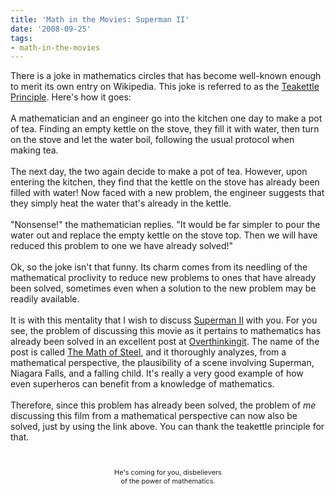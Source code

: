 ```yaml
---
title: 'Math in the Movies: Superman II'
date: '2008-09-25'
tags:
- math-in-the-movies
---
```


There is a joke in mathematics circles that has become well-known enough to merit its own entry on Wikipedia.  This joke is referred to as the <a href="http://en.wikipedia.org/wiki/Teakettle_principle">Teakettle Principle</a>.  Here's how it goes:<br /><br />A mathematician and an engineer go into the kitchen one day to make a pot of tea.  Finding an empty kettle on the stove, they fill it with water, then turn on the stove and let the water boil, following the usual protocol when making tea.<br /><br />The next day, the two again decide to make a pot of tea.  However, upon entering the kitchen, they find that the kettle on the stove has already been filled with water!  Now faced with a new problem, the engineer suggests that they simply heat the water that's already in the kettle.<br /><br />"Nonsense!" the mathematician replies.  "It would be far simpler to pour the water out and replace the empty kettle on the stove top.  Then we will have reduced this problem to one we have already solved!"<br /><br />Ok, so the joke isn't that funny.  Its charm comes from its needling of the mathematical proclivity to reduce new problems to ones that have already been solved, sometimes even when a solution to the new problem may be readily available.<br /><br />It is with this mentality that I wish to discuss <a href="http://www.imdb.com/title/tt0081573/">Superman II</a> with you.  For you see, the problem of discussing this movie as it pertains to mathematics has already been solved in an excellent post at <a href="http://www.overthinkingit.com/">Overthinkingit</a>.  The name of the post is called <a href="http://www.overthinkingit.com/2008/09/19/the-math-of-steel/">The Math of Steel</a>, and it thoroughly analyzes, from a mathematical perspective, the plausibility of a scene involving Superman, Niagara Falls, and a falling child.  It's really a very good example of how even superheros can benefit from a knowledge of mathematics.<br /><br />Therefore, since this problem has already been solved, the problem of <span style="font-style: italic;">me</span> discussing this film from a mathematical perspective can now also be solved, just by using the link above.  You can thank the teakettle principle for that.<br /><br /><div style="text-align: center;"><a onblur="try {parent.deselectBloggerImageGracefully();} catch(e) {}" href="http://3.bp.blogspot.com/_fM0L9abY3bo/SNsz9KsFcfI/AAAAAAAAAGU/5w5m6OfV-To/s1600-h/movie2.jpg"><img style="margin: 0px auto 10px; display: block; text-align: center; cursor: pointer;" src="http://3.bp.blogspot.com/_fM0L9abY3bo/SNsz9KsFcfI/AAAAAAAAAGU/5w5m6OfV-To/s320/movie2.jpg" alt="" id="BLOGGER_PHOTO_ID_5249846916564742642" border="0" /></a><span style="font-size:78%;">He's coming for you, disbelievers<br /></span></div><div style="text-align: center;"><span style="font-size:78%;">of the power of mathematics.</span><br /></div>
